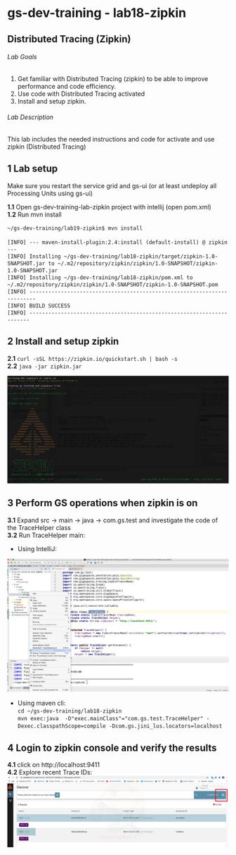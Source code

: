 # gs-dev-training - lab18-zipkin

## 	Distributed Tracing (Zipkin)

###### Lab Goals
1.  Get familiar with Distributed Tracing (zipkin) to be able to improve performance and code efficiency.
2.  Use code with Distributed Tracing activated
3. Install and setup zipkin.

###### Lab Description
This lab includes the needed instructions and code for activate and use zipkin (Distributed Tracing)


## 1 Lab setup
Make sure you restart the service grid and gs-ui (or at least undeploy all Processing Units using gs-ui)

**1.1** Open gs-dev-training-lab-zipkin project with intellij (open pom.xml)<br>
**1.2** Run mvn install

    ~/gs-dev-training/lab19-zipkin$ mvn install
    
    [INFO] --- maven-install-plugin:2.4:install (default-install) @ zipkin ---
    [INFO] Installing ~/gs-dev-training/lab18-zipkin/target/zipkin-1.0-SNAPSHOT.jar to ~/.m2/repository/zipkin/zipkin/1.0-SNAPSHOT/zipkin-1.0-SNAPSHOT.jar
    [INFO] Installing ~/gs-dev-training/lab18-zipkin/pom.xml to ~/.m2/repository/zipkin/zipkin/1.0-SNAPSHOT/zipkin-1.0-SNAPSHOT.pom
    [INFO] ------------------------------------------------------------------------
    [INFO] BUILD SUCCESS
    [INFO] ----------------------------------------------------------------------



## 2	Install and setup zipkin
**2.1**	`curl -sSL https://zipkin.io/quickstart.sh | bash -s` <br />
**2.2**	`java -jar zipkin.jar` <br />

![snapshot](Pictures/Picture1.png)

## 3 Perform GS operations when zipkin is on

**3.1**	Expand src -> main -> java -> com.gs.test
and investigate the code of the TraceHelper class <br />
**3.2**	Run TraceHelper main:
* Using IntelliJ:

![snapshot](Pictures/Picture2.png)

* Using maven cli:<br>
`cd ~/gs-dev-training/lab18-zipkin`<br>
`mvn exec:java  -D"exec.mainClass"="com.gs.test.TraceHelper" -Dexec.classpathScope=compile -Dcom.gs.jini_lus.locators=localhost`<br>

## 4 Login to zipkin console and verify the results
**4.1**	click on http://localhost:9411<br>
**4.2**	Explore recent Trace IDs:<br>
![snapshot](Pictures/Picture3.png)

